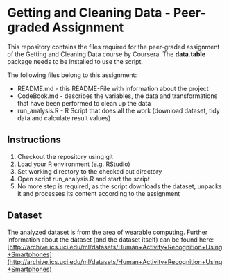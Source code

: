 # Getting and Cleaning Data - Peer-graded Assignment

This repository contains the files required for the peer-graded assignment of the Getting and Cleaning Data course by Coursera. The **data.table** package needs to be installed to use the script.

The following files belong to this assignment:
* README.md - this README-File with information about the project
* CodeBook.md - describes the variables, the data and transformations that have been performed to clean up the data
* run_analysis.R - R Script that does all the work (download dataset, tidy data and calculate result values)

## Instructions

1. Checkout the repository using git
2. Load your R environment (e.g. RStudio)
3. Set working directory to the checked out directory
4. Open script run_analysis.R and start the script
5. No more step is required, as the script downloads the dataset, unpacks it and processes its content according to the assignment

## Dataset

The analyzed dataset is from the area of wearable computing.
Further information about the dataset (and the dataset itself) can be found here: [http://archive.ics.uci.edu/ml/datasets/Human+Activity+Recognition+Using+Smartphones](http://archive.ics.uci.edu/ml/datasets/Human+Activity+Recognition+Using+Smartphones)